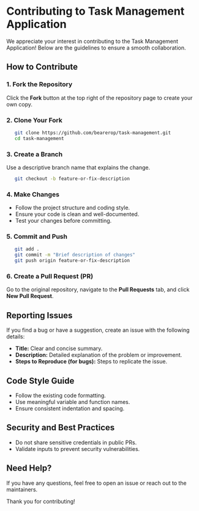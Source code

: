 # Contributing to Task Management Application

We appreciate your interest in contributing to the Task Management Application! Below are the guidelines to ensure a smooth collaboration.

## How to Contribute

### 1. Fork the Repository
Click the **Fork** button at the top right of the repository page to create your own copy.

### 2. Clone Your Fork
```sh
   git clone https://github.com/bearerop/task-management.git
   cd task-management
```

### 3. Create a Branch
Use a descriptive branch name that explains the change.
```sh
   git checkout -b feature-or-fix-description
```

### 4. Make Changes
- Follow the project structure and coding style.
- Ensure your code is clean and well-documented.
- Test your changes before committing.

### 5. Commit and Push
```sh
   git add .
   git commit -m "Brief description of changes"
   git push origin feature-or-fix-description
```

### 6. Create a Pull Request (PR)
Go to the original repository, navigate to the **Pull Requests** tab, and click **New Pull Request**.

## Reporting Issues
If you find a bug or have a suggestion, create an issue with the following details:
- **Title:** Clear and concise summary.
- **Description:** Detailed explanation of the problem or improvement.
- **Steps to Reproduce (for bugs):** Steps to replicate the issue.

## Code Style Guide
- Follow the existing code formatting.
- Use meaningful variable and function names.
- Ensure consistent indentation and spacing.

## Security and Best Practices
- Do not share sensitive credentials in public PRs.
- Validate inputs to prevent security vulnerabilities.

## Need Help?
If you have any questions, feel free to open an issue or reach out to the maintainers.

Thank you for contributing!

